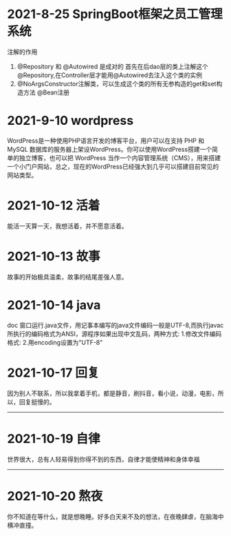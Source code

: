 # 2021-8-25 SpringBoot框架之员工管理系统
注解的作用

1. @Repository 和 @Autowired 是成对的
  首先在后dao层的类上注解这个@Repository,在Controller层才能用@Autowired去注入这个类的实例	
2. @NoArgsConstructor注解类，可以生成这个类的所有无参构造的get和set构造方法	
  @Bean注册



# 2021-9-10 wordpress

WordPress是一种使用PHP语言开发的博客平台，用户可以在支持 PHP 和 MySQL 数据库的服务器上架设WordPress。你可以使用WordPress搭建一个简单的独立博客，也可以把 WordPress 当作一个内容管理系统（CMS），用来搭建一个小门户网站，总之，现在的WordPress已经强大到几乎可以搭建目前常见的网站类型。

# 2021-10-12 活着
能活一天算一天，我想活着，并不愿意活着。



# 2021-10-13 故事
故事的开始极具温柔，故事的结尾差强人意。


# 2021-10-14 java
doc 窗口运行.java文件，用记事本编写的java文件编码一般是UTF-8,而执行javac 所执行的编码格式为ANSI，源程序如果出现中文乱码，两种方式:
1.修改文件编码格式:
2.用encoding设置为"UTF-8"

# 2021-10-17 回复
因为别人不联系，所以我拿着手机，都是静音，刷抖音，看小说，动漫，电影，所以，回复挺慢的。

---

# 2021-10-19 自律
世界很大，总有人轻易得到你得不到的东西，自律才能使精神和身体幸福


---
# 2021-10-20 熬夜
你不知道在等什么，就是想晚睡。好多白天来不及的想法，在夜晚肆虐，在脑海中横冲直撞。
